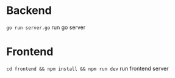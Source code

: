 # Backend
`go run server.go` run go server

# Frontend

`cd frontend && npm install && npm run dev` run frontend server